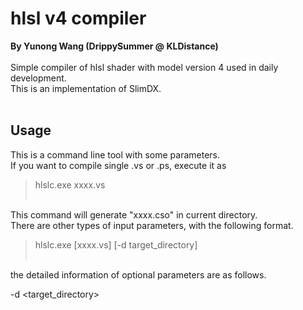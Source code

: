 # hlsl v4 compiler
**By Yunong Wang (DrippySummer @ KLDistance)**
<br><br>
Simple compiler of hlsl shader with model version 4 used in daily development.<br>
This is an implementation of SlimDX.
<br><br>
## Usage
This is a command line tool with some parameters.<br>
If you want to compile single .vs or .ps, execute it as<br>

> hlslc.exe xxxx.vs<br><br>

This command will generate "xxxx.cso" in current directory.<br>
There are other types of input parameters, with the following format.<br>

> hlslc.exe [xxxx.vs] [-d target_directory]<br><br>

the detailed information of optional parameters are as follows.<br>

-d &lt;target_directory&gt;<br>